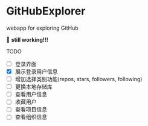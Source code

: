 # GitHubExplorer
webapp for exploring GitHub

:construction: **still working!!!**

TODO

- [ ] 登录界面
- [x] 展示登录用户信息
- [ ] 增加选择类别功能(repos, stars, followers, following)
- [ ] 更换本地存储库
- [ ] 查看用户信息
- [ ] 收藏用户
- [ ] 查看项目信息
- [ ] 查看组织信息
